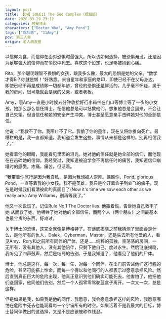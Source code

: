 ```yaml
---
layout: post
title: 【DW】S06E11 The God Complex（观后感）
date: 2020-03-29 23:12
categories: 神秘博士
characters: ["Doctor Who", "Amy Pond"]
tags: ["观后感", "11Amy"]
pov: 第三人称
origin: 名人朋友圈
---
```


以信仰为食，而信仰在面对恐惧时最强大。所以该如何选择，被恐惧淹没，还是因为足够强大的信仰而在愉悦中死去。喜欢这个设定，也足够被捅到心痛。

Rita，那个聪明理智不畏惧的女孩，跟我多么像，最大的恐惧是她的父亲。“数学才得B？你就是懒！”好熟悉。来自童年和家庭的烙印，即使已经不在父母身边，即使已经不再是成绩即一切都年龄，曾经的恐惧还是鲜活的。几乎毫不怀疑，属于我的房间，很可能就会是我的父亲，或者老板。

Amy，哦Amy一直是小时候五分钟收拾好行李箱坐在门口等博士等了一夜的小女孩。她那么那么信任博士，相信他总是可以拯救他们，想象他总是会回来，不会让自己失望。但当信任和她的安全产生冲突，博士甚至愿意亲手击碎她对他的全部信任。

他说：“我救不了你，我阻止不了它。我偷了你的童年，现在又将你推向死亡。最糟糕的是，我一直都知道，我知道会发生这些，事情从来都是这样的。别再相信我了。”

她看着他的眼睛，我能看见里面的泪光，她对他的信任就是她全部的信仰，而他现在在击碎她的信仰。我经受过，我知道被迫学会不再信任时的痛苦，我知道信仰崩塌时的感受。疼痛，痛苦，但活着。

“我带着你旅行是因为我自私，是因为我想被人崇拜。瞧瞧你，Pond, glorious Pond，一直等着我的小女孩。我不是英雄，我只是个开着盒子到处飞的疯子。现在是时候我们看清彼此的真面目了(Now it's time we saw each other as we really are.) Amy Williams，别再等我了。”

他又一次说谎了。记住Rule No.1 The Doctor lies. 他撒着慌，告诉她自己救不了她 从而救了她。他牺牲了她对他的全部信任，而两个人（两个朋友）之间最基本也最宝贵的东西。好难过。

关于博士的恐惧，这完全就像是博格特了。在谜底揭晓之前我猜测了里面会是什么，是他所有的仇人，Dalek，Cyberman，Master，还是失去所有他爱的人，看见Amy、Rory和之前所有同伴的尸体，还是……纯粹的孤独，空荡荡的房间，一无所有，没有其他人，没有其他陪伴，只剩下他自己，度过永生。然后谜底揭晓，我听见了四声鼓声，然后是结局的告别，于是我知道了，他看见了他们的尸体。

博士，他总是这样，每一次，每一任，对每一个同伴。在出门前告诫他们这行程的危险，甚至可能搭上性命，而每一个得以和他同行的人都表示过愿意承担风险。然后直到真正巨大的危险出现，他真正意识到他们确实可能死去，他害怕了，他把他们送回家，他同他们告别，然后一个人孤零零驾驶蓝盒子离开。一次又一次，总是这样。

但是如果是我，如果我是他的同伴，我愿意，我会愿意承担这样的风险，我愿意哪怕在危险中死去也能观看每一个宇宙所有的时空。如果活着不是我最大的目标，博士替同伴做出的这选择，又是不是应该被称作残忍。
